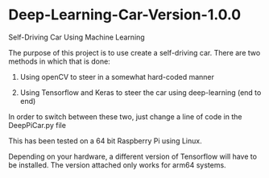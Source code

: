 # Deep-Learning-Car-Version-1.0.0
Self-Driving Car Using Machine Learning

The purpose of this project is to use create a self-driving car. There are two methods in which that is done:

1. Using openCV to steer in a somewhat hard-coded manner

2. Using Tensorflow and Keras to steer the car using deep-learning (end to end)

In order to switch between these two, just change a line of code in the DeepPiCar.py file

This has been tested on a 64 bit Raspberry Pi using Linux. 

Depending on your hardware, a different version of Tensorflow will have to be installed. The version attached only works for arm64 systems. 
